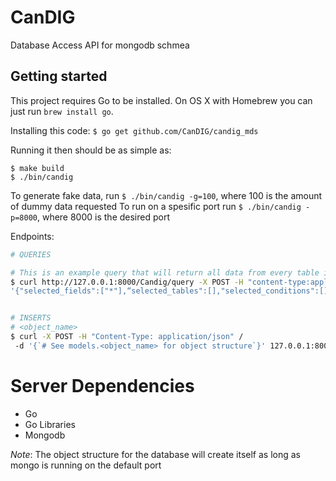 # CanDIG

Database Access API for mongodb schmea


## Getting started

This project requires Go to be installed. On OS X with Homebrew you can just run `brew install go`.

Installing this code:
`$ go get github.com/CanDIG/candig_mds`


Running it then should be as simple as:

```console
$ make build
$ ./bin/candig
```
To generate fake data, run `$ ./bin/candig -g=100`, where 100 is the amount of dummy data requested
To run on a spesific port run `$ ./bin/candig -p=8000`, where 8000 is the desired port



Endpoints:

```sh
# QUERIES

# This is an example query that will return all data from every table in the database
$ curl http://127.0.0.1:8000/Candig/query -X POST -H "content-type:application/json" -d 
'{"selected_fields":["*"],“selected_tables":[],"selected_conditions":[]}'


# INSERTS
# <object_name>
$ curl -X POST -H "Content-Type: application/json" /
 -d '{`# See models.<object_name> for object structure`}' 127.0.0.1:8000/Candig/<object_name>
```

# Server Dependencies
- Go
- Go Libraries
- Mongodb

*Note*: The object structure for the database will create itself as long as mongo is running on the default port

